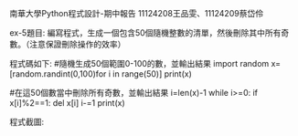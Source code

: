 南華大學Python程式設計-期中報告
11124208王品雯、11124209蔡岱伶

ex-5題目:
編寫程式，生成一個包含50個隨機整數的清單，然後刪除其中所有奇數。（注意保證刪除操作的效率）

程式碼如下:
#隨機生成50個範圍0-100的數，並輸出結果
import random
x=[random.randint(0,100)for i in range(50)]
print(x)

#在這50個數當中刪除所有奇數，並輸出結果
i=len(x)-1
while i>=0:
    if x[i]%2==1:
        del x[i]
    i-=1
print(x)

程式截圖:


